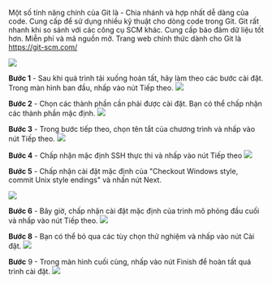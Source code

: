 Một số tính năng chính của Git là -
Chia nhánh và hợp nhất dễ dàng của code.
Cung cấp để sử dụng nhiều kỹ thuật cho dòng code trong Git.
Git rất nhanh khi so sánh với các công cụ SCM khác.
Cung cấp bảo đảm dữ liệu tốt hơn.
Miễn phí và mã nguồn mở.
Trang web chính thức dành cho Git là https://git-scm.com/

![](https://images.viblo.asia/08da0def-8bed-48cc-900c-236467cb803b.png)

**Bước 1** - Sau khi quá trình tải xuống hoàn tất, hãy làm theo các bước cài đặt. Trong màn hình ban đầu, nhấp vào nút Tiếp theo.
![](https://images.viblo.asia/f3b15b5b-9ac0-49d9-afa4-25bce6fa49e7.png)

**Bước 2** - Chọn các thành phần cần phải được cài đặt. Bạn có thể chấp nhận các thành phần mặc định.
![](https://images.viblo.asia/8997c1a8-46b6-47b5-9fe0-6c87f1e7f183.png)

**Bước 3** - Trong bước tiếp theo, chọn tên tắt của chương trình và nhấp vào nút Tiếp theo.
![](https://images.viblo.asia/da772155-b9df-4ffc-851f-9af8fe1fa886.png)

**Bước 4** - Chấp nhận mặc định SSH thực thi và nhấp vào nút Tiếp theo
![](https://images.viblo.asia/d7975887-1a50-42ea-b344-791750bb8c38.png)

**Bước 5** - Chấp nhận cài đặt mặc định của "Checkout Windows style, commit Unix style endings" và nhấn nút Next.

![](https://images.viblo.asia/f842576b-7810-40a3-bc3c-ff8a20a5ea2b.png)

**Bước 6** - Bây giờ, chấp nhận cài đặt mặc định của trình mô phỏng đầu cuối và nhấp vào nút Tiếp theo.
![](https://images.viblo.asia/b179f3c1-f1c4-46c6-8710-d4937a807b3a.png)

**Bước 8** - Bạn có thể bỏ qua các tùy chọn thử nghiệm và nhấp vào nút Cài đặt.
![](https://images.viblo.asia/0e4b9193-ba16-4d61-82b4-4b5a541de65c.png)

**Bước** 9 - Trong màn hình cuối cùng, nhấp vào nút Finish để hoàn tất quá trình cài đặt.
![](https://images.viblo.asia/a8c9ff30-f226-4a1c-8d97-e15ae486d22c.png)